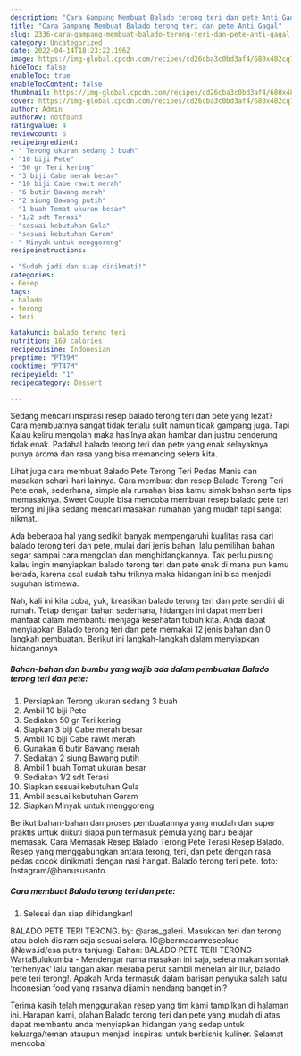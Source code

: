 ```yaml
---
description: "Cara Gampang Membuat Balado terong teri dan pete Anti Gagal"
title: "Cara Gampang Membuat Balado terong teri dan pete Anti Gagal"
slug: 2336-cara-gampang-membuat-balado-terong-teri-dan-pete-anti-gagal
category: Uncategorized
date: 2022-04-14T18:23:22.196Z
image: https://img-global.cpcdn.com/recipes/cd26cba3c0bd3af4/680x482cq70/balado-terong-teri-dan-pete-foto-resep-utama.jpg
hideToc: false
enableToc: true
enableTocContent: false
thumbnail: https://img-global.cpcdn.com/recipes/cd26cba3c0bd3af4/680x482cq70/balado-terong-teri-dan-pete-foto-resep-utama.jpg
cover: https://img-global.cpcdn.com/recipes/cd26cba3c0bd3af4/680x482cq70/balado-terong-teri-dan-pete-foto-resep-utama.jpg
author: Admin
authorAv: notfound
ratingvalue: 4
reviewcount: 6
recipeingredient:
- " Terong ukuran sedang 3 buah"
- "10 biji Pete"
- "50 gr Teri kering"
- "3 biji Cabe merah besar"
- "10 biji Cabe rawit merah"
- "6 butir Bawang merah"
- "2 siung Bawang putih"
- "1 buah Tomat ukuran besar"
- "1/2 sdt Terasi"
- "sesuai kebutuhan Gula"
- "sesuai kebutuhan Garam"
- " Minyak untuk menggoreng"
recipeinstructions:

- "Sudah jadi dan siap dinikmati!"
categories:
- Resep
tags:
- balado
- terong
- teri

katakunci: balado terong teri 
nutrition: 169 calories
recipecuisine: Indonesian
preptime: "PT39M"
cooktime: "PT47M"
recipeyield: "1"
recipecategory: Dessert

---
```



Sedang mencari inspirasi resep balado terong teri dan pete yang lezat? Cara membuatnya sangat tidak terlalu sulit namun tidak gampang juga. Tapi Kalau keliru mengolah maka hasilnya akan hambar dan justru cenderung tidak enak. Padahal balado terong teri dan pete yang enak selayaknya punya aroma dan rasa yang bisa memancing selera kita.


Lihat juga cara membuat Balado Pete Terong Teri Pedas Manis dan masakan sehari-hari lainnya. Cara membuat dan resep Balado Terong Teri Pete enak, sederhana, simple ala rumahan bisa kamu simak bahan serta tips memasaknya. Sweet Couple bisa mencoba membuat resep balado pete teri terong ini jika sedang mencari masakan rumahan yang mudah tapi sangat nikmat..

Ada beberapa hal yang sedikit banyak mempengaruhi kualitas rasa dari balado terong teri dan pete, mulai dari jenis bahan, lalu pemilihan bahan segar sampai cara mengolah dan menghidangkannya. Tak perlu pusing kalau ingin menyiapkan balado terong teri dan pete enak di mana pun kamu berada, karena asal sudah tahu triknya maka hidangan ini bisa menjadi suguhan istimewa.


Nah, kali ini kita coba, yuk, kreasikan balado terong teri dan pete sendiri di rumah. Tetap dengan bahan sederhana, hidangan ini dapat memberi manfaat dalam membantu menjaga kesehatan tubuh kita. Anda dapat menyiapkan Balado terong teri dan pete memakai 12 jenis bahan dan 0 langkah pembuatan. Berikut ini langkah-langkah dalam menyiapkan hidangannya.

<!--inarticleads1-->

##### Bahan-bahan dan bumbu yang wajib ada dalam pembuatan Balado terong teri dan pete:

1. Persiapkan  Terong ukuran sedang 3 buah
1. Ambil 10 biji Pete
1. Sediakan 50 gr Teri kering
1. Siapkan 3 biji Cabe merah besar
1. Ambil 10 biji Cabe rawit merah
1. Gunakan 6 butir Bawang merah
1. Sediakan 2 siung Bawang putih
1. Ambil 1 buah Tomat ukuran besar
1. Sediakan 1/2 sdt Terasi
1. Siapkan sesuai kebutuhan Gula
1. Ambil sesuai kebutuhan Garam
1. Siapkan  Minyak untuk menggoreng


Berikut bahan-bahan dan proses pembuatannya yang mudah dan super praktis untuk diikuti siapa pun termasuk pemula yang baru belajar memasak. Cara Memasak Resep Balado Terong Pete Terasi Resep Balado. Resep yang menggabungkan antara terong, teri, dan pete dengan rasa pedas cocok dinikmati dengan nasi hangat. Balado terong teri pete. foto: Instagram/@banususanto. 

<!--inarticleads2-->

##### Cara membuat Balado terong teri dan pete:


1. Selesai dan siap dihidangkan!

BALADO PETE TERI TERONG. by: @aras_galeri. Masukkan teri dan terong atau boleh disiram saja sesuai selera. IG@bermacamresepkue (iNews.id/esa putra tanjung) Bahan: BALADO PETE TERI TERONG WartaBulukumba - Mendengar nama masakan ini saja, selera makan sontak &#39;terhenyak&#39; lalu tangan akan meraba perut sambil menelan air liur, balado pete teri terong!. Apakah Anda termasuk dalam barisan penyuka salah satu Indonesian food yang rasanya dijamin nendang banget ini? 

Terima kasih telah menggunakan resep yang tim kami tampilkan di halaman ini. Harapan kami, olahan Balado terong teri dan pete yang mudah di atas dapat membantu anda menyiapkan hidangan yang sedap untuk keluarga/teman ataupun menjadi inspirasi untuk berbisnis kuliner. Selamat mencoba!
